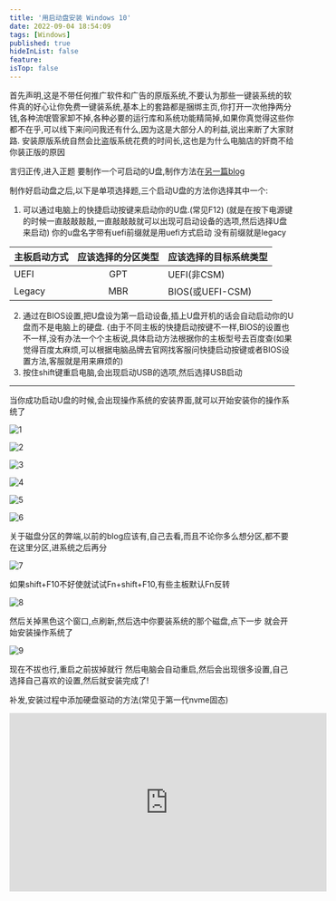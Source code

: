 ```yaml
---
title: '用启动盘安装 Windows 10'
date: 2022-09-04 18:54:09
tags: [Windows]
published: true
hideInList: false
feature: 
isTop: false
---
```

首先声明,这是不带任何推广软件和广告的原版系统,不要认为那些一键装系统的软件真的好心让你免费一键装系统,基本上的套路都是捆绑主页,你打开一次他挣两分钱,各种流氓管家卸不掉,各种必要的运行库和系统功能精简掉,如果你真觉得这些你都不在乎,可以线下来问问我还有什么,因为这是大部分人的利益,说出来断了大家财路.
安装原版系统自然会比盗版系统花费的时间长,这也是为什么电脑店的奸商不给你装正版的原因

言归正传,进入正题
要制作一个可启动的U盘,制作方法在[另一篇blog](https://zhangyiming748.github.io/post/yong-rufus-bu-fei-nao-zhi-zuo-qi-dong-pan/)

制作好启动盘之后,以下是单项选择题,三个启动U盘的方法你选择其中一个:
1. 可以通过电脑上的快捷启动按键来启动你的U盘.(常见F12)
(就是在按下电源键的时候一直敲敲敲敲,一直敲敲敲就可以出现可启动设备的选项,然后选择U盘来启动)
你的u盘名字带有uefi前缀就是用uefi方式启动
没有前缀就是legacy

主板启动方式|应该选择的分区类型|应该选择的目标系统类型
---|:--:|---
UEFI|GPT|UEFI(非CSM)
Legacy|MBR|BIOS(或UEFI-CSM)

2. 通过在BIOS设置,把U盘设为第一启动设备,插上U盘开机的话会自动启动你的U盘而不是电脑上的硬盘.
{由于不同主板的快捷启动按键不一样,BIOS的设置也不一样,没有办法一个个主板说,具体启动方法根据你的主板型号去百度查(如果觉得百度太麻烦,可以根据电脑品牌去官网找客服问快捷启动按键或者BIOS设置方法,客服就是用来麻烦的)
3. 按住shift键重启电脑,会出现启动USB的选项,然后选择USB启动

----
当你成功启动U盘的时候,会出现操作系统的安装界面,就可以开始安装你的操作系统了

![1](https://s1.ax1x.com/2022/09/05/vT6LHP.png)


![2](https://s1.ax1x.com/2022/09/04/vTVShR.png)

![3](https://s1.ax1x.com/2022/09/04/vTEj74.png)

![4](https://s1.ax1x.com/2022/09/04/vTEXBF.png)

![5](https://s1.ax1x.com/2022/09/04/vTExAJ.png)

![6](https://s1.ax1x.com/2022/09/05/vT6qBt.png)

关于磁盘分区的弊端,以前的blog应该有,自己去看,而且不论你多么想分区,都不要在这里分区,进系统之后再分

![7](https://s1.ax1x.com/2022/09/04/vTEzN9.png)

如果shift+F10不好使就试试Fn+shift+F10,有些主板默认Fn反转

![8](https://s1.ax1x.com/2022/09/05/vT6XAf.png)

然后关掉黑色这个窗口,点刷新,然后选中你要装系统的那个磁盘,点下一步
就会开始安装操作系统了

![9](https://s1.ax1x.com/2022/09/04/vTEOnU.png)

现在不拔也行,重启之前拔掉就行
然后电脑会自动重启,然后会出现很多设置,自己选择自己喜欢的设置,然后就安装完成了!

补发,安装过程中添加硬盘驱动的方法(常见于第一代nvme固态)

<iframe width="560" height="315" src="https://www.youtube.com/embed/dkQ8UHk_f5I" frameborder="0" allow="accelerometer; autoplay; encrypted-media; gyroscope; picture-in-picture" allowfullscreen></iframe>
